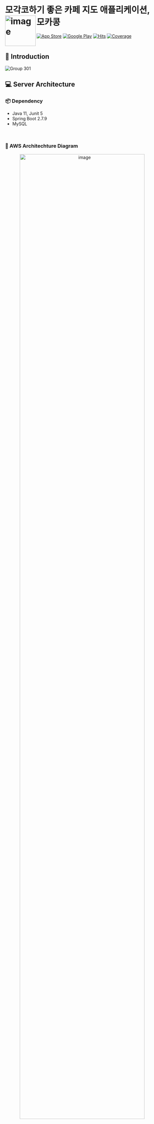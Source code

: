# 모각코하기 좋은 카페 지도 애플리케이션, 모카콩 <img alt="image" width="100" src="https://github.com/mocacong/Mocacong-Backend/assets/69844138/2058a9f5-447e-4a9b-8664-048f6792c955" align="left"> 

[![App Store](https://img.shields.io/badge/App_Store-0D96F6?style=flat-square&logo=app-store&logoColor=white)](https://apps.apple.com/kr/app/mocacong/id6446925939)
[![Google Play](https://img.shields.io/badge/Google_Play-414141?style=flat-square&logo=google-play&logoColor=white)](https://play.google.com/store/apps/details?id=com.konkuk.mocacong&hl=en-KR)
[![Hits](https://hits.seeyoufarm.com/api/count/incr/badge.svg?url=https%3A%2F%2Fgithub.com%2Fmocacong%2FMocacong-Backend&count_bg=%2379C83D&title_bg=%23555555&icon=&icon_color=%23E7E7E7&title=hits&edge_flat=false)](https://hits.seeyoufarm.com)
[![Coverage](https://sonarcloud.io/api/project_badges/measure?project=mocacong_Mocacong-Backend&metric=coverage)](https://sonarcloud.io/summary/new_code?id=mocacong_Mocacong-Backend)
<br><br>

## 🔎 Introduction
![Group 301](https://github.com/mocacong/Mocacong-Backend/assets/69844138/008dad54-7ad5-4c5a-a614-927887457c32)
<br>

## 💻 Server Architecture
### 📦 Dependency
- Java 11, Junit 5
- Spring Boot 2.7.9
- MySQL

<br>

### 🤲 AWS Architechture Diagram
<p align="center">
  <img width="90%" alt="image" src="https://github.com/mocacong/Mocacong-Backend/assets/57135043/27e4efcd-1d2e-4aca-a7c2-d655dede951a">
</p>

<br>

## 🛠️ Tech Stack
#### Framework - <img src="https://img.shields.io/badge/Spring Boot-6DB33F?style=for-the-social&logo=Spring Boot&logoColor=white">  <img src="https://img.shields.io/badge/Gradle-02303A?style=for-the-social&logo=Gradle&logoColor=white">
#### Database - <img src ="https://img.shields.io/badge/H2 Database-blue"> <img src="https://img.shields.io/badge/Amazon RDS for MySQL-527FFF?style=for-the-sociak&logo=Amazon RDS&logoColor=white"> <img src="https://img.shields.io/badge/Amazon Elasticache for Redis-DC382D?style=for-the-sociak&logo=redis&logoColor=white">
#### ORM - <img src="https://img.shields.io/badge/Spring Data JPA-6DB33F?style=for-the-social&logo=Databricks&logoColor=white">
#### Deploy - <img src="https://img.shields.io/badge/Github Actions-2088FF?style=for-the-sociak&logo=githubactions&logoColor=white"> <img src="https://img.shields.io/badge/Docker-2496ED?style=for-the-sociak&logo=docker&logoColor=white">
#### Logging - Logback, <img src="https://img.shields.io/badge/AWS Cloudwatch-FF4F8B?style=for-the-sociak&logo=amazoncloudwatch&logoColor=white"> <img src="https://img.shields.io/badge/AWS Lambda-FF9900?style=for-the-sociak&logo=awslambda&logoColor=white"> <img src="https://img.shields.io/badge/Slack API-4A154B?style=for-the-social&logo=slack&logoColor=white">
#### API Docs - <img src="https://img.shields.io/badge/SpringDoc Swagger 3-85EA2D?style=for-the-sociak&logo=swagger&logoColor=white">
#### Performance Test - <img src="https://img.shields.io/badge/nGrinder-orange">
#### Test - <img src="https://img.shields.io/badge/JUnit5-25A162?style=for-the-sociak&logo=junit5&logoColor=white"> <img src="https://img.shields.io/badge/CodeCov-F01F7A?style=for-the-sociak&logo=codecov&logoColor=white">

<br>

## 🖇️ DataBase Schema
### 🐬 MySQL
<p align="center">
  <img width="90%" alt="image" src="https://github.com/mocacong/Mocacong-Backend/assets/69844138/969731a8-8852-46ba-9bdd-bbf515215b6d">
</p>

<br>

## 🙋🏻‍♂️ Server Engineers
|                                                                                                                                                                                                                                                Taehyeon                                                                                                                                                                                                                                                 |                                                                                         Jisoo                                                                                          |                                                                                                                                                                                                                                                                  Jungwoo                                                                                                                                                                                                                                                                  |
|:-------------------------------------------------------------------------------------------------------------------------------------------------------------------------------------------------------------------------------------------------------------------------------------------------------------------------------------------------------------------------------------------------------------------------------------------------------------------------------------------------------:|:-----------------------------------------------------------------------------------------------------------------------------------------------------------------------------------------:|:----------------------------------------------------------------------------------------------------------------------------------------------------------------------------------------------------------------------------------------------------------------------------------------------------------------------------------------------------------------------------------------------------------------------------------------------------------------------------------------------------------------------------------------:|
| <img src="https://avatars.githubusercontent.com/u/57135043?v=4" width="100" height="100" style="border-radius: 50%;"><br/><a href="https://github.com/kth990303" target="_blank"><img src="https://img.shields.io/badge/kth990303-181717?style=for-the-social&logo=github&logoColor=white"/></a> | <img src="https://avatars.githubusercontent.com/u/69844138?v=4" width="100" height="100" style="border-radius: 50%;"><br/><a href="https://github.com/Ji-soo708" target="_blank"><img src="https://img.shields.io/badge/Jisoo708-181717?style=for-the-social&logo=github&logoColor=white"/></a> |<img src="https://avatars.githubusercontent.com/u/76640167?s=400&u=a046b207b40b564a97db82bd2264b81727b50b77&v=4" width="100" height="100" style="border-radius: 50%;"><br/><a href="https://github.com/jung-woo-kim" target="_blank"><img src="https://img.shields.io/badge/jungwookim-181717?style=for-the-social&logo=github&logoColor=white"/></a>|
